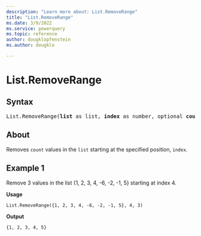 ```yaml
---
description: "Learn more about: List.RemoveRange"
title: "List.RemoveRange"
ms.date: 3/9/2022
ms.service: powerquery
ms.topic: reference
author: dougklopfenstein
ms.author: dougklo

---
```

# List.RemoveRange

## Syntax

<pre>
List.RemoveRange(<b>list</b> as list, <b>index</b> as number, optional <b>count</b> as nullable number) as list
</pre>
  
## About

Removes `count` values in the `list` starting at the specified position, `index`.

## Example 1

Remove 3 values in the list {1, 2, 3, 4, -6, -2, -1, 5} starting at index 4.

**Usage**

```powerquery-m
List.RemoveRange({1, 2, 3, 4, -6, -2, -1, 5}, 4, 3)
```

**Output**

`{1, 2, 3, 4, 5}`
